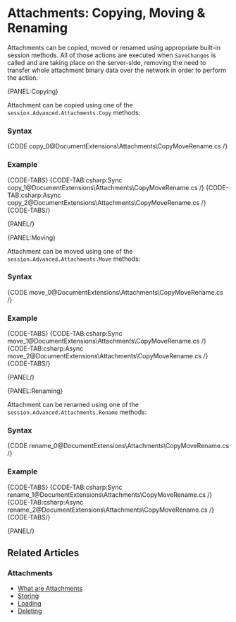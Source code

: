 # Attachments: Copying, Moving & Renaming

Attachments can be copied, moved or renamed using appropriate built-in session methods. All of those actions are executed when `SaveChanges` is called and are taking place on the server-side, removing the need to transfer whole attachment binary data over the network in order to perform the action.

{PANEL:Copying}

Attachment can be copied using one of the `session.Advanced.Attachments.Copy` methods:

### Syntax

{CODE copy_0@DocumentExtensions\Attachments\CopyMoveRename.cs /}

### Example

{CODE-TABS}
{CODE-TAB:csharp:Sync copy_1@DocumentExtensions\Attachments\CopyMoveRename.cs /}
{CODE-TAB:csharp:Async copy_2@DocumentExtensions\Attachments\CopyMoveRename.cs /}
{CODE-TABS/}

{PANEL/}

{PANEL:Moving}

Attachment can be moved using one of the `session.Advanced.Attachments.Move` methods:

### Syntax

{CODE move_0@DocumentExtensions\Attachments\CopyMoveRename.cs /}

### Example

{CODE-TABS}
{CODE-TAB:csharp:Sync move_1@DocumentExtensions\Attachments\CopyMoveRename.cs /}
{CODE-TAB:csharp:Async move_2@DocumentExtensions\Attachments\CopyMoveRename.cs /}
{CODE-TABS/}

{PANEL/}

{PANEL:Renaming}

Attachment can be renamed using one of the `session.Advanced.Attachments.Rename` methods:

### Syntax

{CODE rename_0@DocumentExtensions\Attachments\CopyMoveRename.cs /}

### Example

{CODE-TABS}
{CODE-TAB:csharp:Sync rename_1@DocumentExtensions\Attachments\CopyMoveRename.cs /}
{CODE-TAB:csharp:Async rename_2@DocumentExtensions\Attachments\CopyMoveRename.cs /}
{CODE-TABS/}

{PANEL/}

## Related Articles

### Attachments

- [What are Attachments](../../document-extensions/attachments/what-are-attachments)
- [Storing](../../document-extensions/attachments/storing)
- [Loading](../../document-extensions/attachments/loading)
- [Deleting](../../document-extensions/attachments/deleting)
